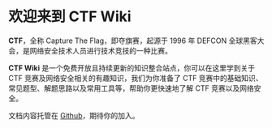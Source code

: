 # 欢迎来到 **CTF Wiki**

**CTF**，全称 Capture The Flag，即夺旗赛，起源于 1996 年 DEFCON 全球黑客大会，是网络安全技术人员进行技术竞技的一种比赛。

**CTF Wiki** 是一个免费开放且持续更新的知识整合站点，你可以在这里学到关于 CTF 竞赛及网络安全相关的有趣知识，我们为你准备了 CTF 竞赛中的基础知识、常见题型、解题思路以及常用工具等，帮助你更快速地了解 CTF 竞赛以及网络安全。

文档内容托管在 [Github](https://github.com/ctf-wiki/ctf-wiki)，期待你的加入。